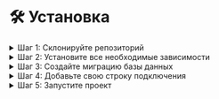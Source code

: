 # 🛠 Установка

<details>

<summary>Шаг 1: Склонируйте репозиторий</summary>

Склонируйте репозиторий [astrology-noob/BlazingBooks](https://github.com/astrology-noob/BlazingBooks) с помощью команды `git clone https://github.com/astrology-noob/BlazingBooks` или с помощью Github Desktop.

</details>

<details>

<summary>Шаг 2: Установите все необходимые зависимости</summary>

В проекте должны присутствовать следующие зависимости:

* Microsoft.EntityFrameworkCore
* Microsoft.EntityFrameworkCore.Design
* Microsoft.EntityFrameworkCore.SqlServer
* Microsoft.EntityFrameworkCore.Tools

</details>

<details>

<summary>Шаг 3: Создайте миграцию базы данных</summary>

* Откройте терминал в корне проекта.

<!---->

* Выполните команды&#x20;
  * `dotnet ef migrations add InitialCreate`&#x20;
  * `dotnet ef database update`

</details>

<details>

<summary>Шаг 4: Добавьте свою строку подключения</summary>

В файле appsettings.json замените строку под ключом "AppDbContext" на вашу строку подключения к БД.

</details>

<details>

<summary>Шаг 5: Запустите проект</summary>

В терминале в корне проекта выполните команду `dotnet run`.

</details>
